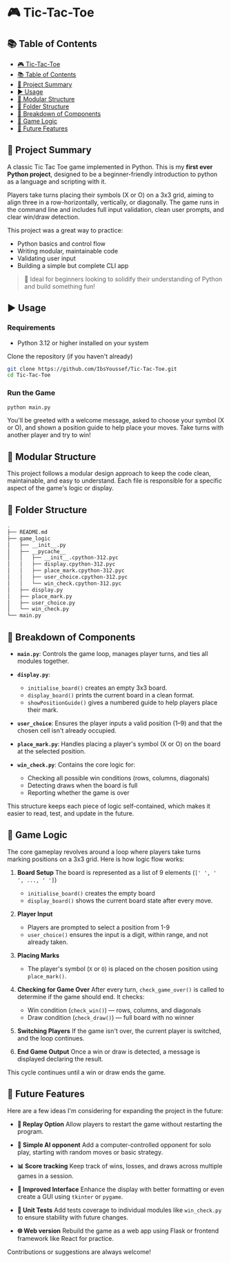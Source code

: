 # 🎮 Tic-Tac-Toe

## 📚 Table of Contents

- [🎮 Tic-Tac-Toe](#-tic-tac-toe)
- [📚 Table of Contents](#-table-of-contents)
- [📝 Project Summary](#-project-summary)
- [▶️ Usage](#️-usage)
- [🧩 Modular Structure](#-modular-structure)
- [📁 Folder Structure](#-folder-structure)
- [🧱 Breakdown of Components](#-breakdown-of-components)
- [🧠 Game Logic](#-game-logic)
- [🚀 Future Features](#-future-features)

## 📝 Project Summary

A classic Tic Tac Toe game implemented in Python.
This is my **first ever Python project**, designed to be a beginner-friendly introduction to python as a language and scripting with it.

Players take turns placing their symbols (X or O) on a 3x3 grid, aiming to align three in a row-horizontally, vertically, or diagonally. The game runs in the command line and includes full input validation, clean user prompts, and clear win/draw detection.

This project was a great way to practice:
- Python basics and control flow
- Writing modular, maintainable code
- Validating user input
- Building a simple but complete CLI app

> 🎯 Ideal for beginners looking to solidify their understanding of Python and build something fun!

## ▶️ Usage

### Requirements
- Python 3.12 or higher installed on your system

Clone the repository (if you haven't already)

```bash
git clone https://github.com/IbsYoussef/Tic-Tac-Toe.git
cd Tic-Tac-Toe
```

### Run the Game

```bash
python main.py
```

You'll be greeted with a welcome message, asked to choose your symbol (X or O), and shown a position guide to help place your moves. Take turns with another player and try to win!

## 🧩 Modular Structure

This project follows a modular design approach to keep the code clean, maintainable, and easy to understand. Each file is responsible for a specific aspect of the game's logic or display. 

## 📁 Folder Structure

```bash
.
├── README.md
├── game_logic
│   ├── __init__.py
│   ├── __pycache__
│   │   ├── __init__.cpython-312.pyc
│   │   ├── display.cpython-312.pyc
│   │   ├── place_mark.cpython-312.pyc
│   │   ├── user_choice.cpython-312.pyc
│   │   └── win_check.cpython-312.pyc
│   ├── display.py
│   ├── place_mark.py
│   ├── user_choice.py
│   └── win_check.py
└── main.py
```

## 🧱 Breakdown of Components

- **`main.py`**:
    Controls the game loop, manages player turns, and ties all modules together.

- **`display.py`**:
    - `initialise_board()` creates an empty 3x3 board.
    - `display_board()` prints the current board in a clean format.
    - `showPositionGuide()` gives a numbered guide to help players place their mark.

- **`user_choice`**:
    Ensures the player inputs a valid position (1–9) and that the chosen cell isn't already occupied.

- **`place_mark.py`**:
    Handles placing a player's symbol (X or O) on the board at the selected position.

- **`win_check.py`**:
    Contains the core logic for:
     - Checking all possible win conditions (rows, columns, diagonals)
     - Detecting draws when the board is full
     - Reporting whether the game is over

This structure keeps each piece of logic self-contained, which makes it easier to read, test, and update in the future. 

## 🧠 Game Logic

The core gameplay revolves around a loop where players take turns marking positions on a 3x3 grid. Here is how logic flow works:

1. **Board Setup**
    The board is represented as a list of 9 elements (`[' ', ' ', ..., ' ']`)
    - `initialise_board()` creates the empty board
    - `display_board()` shows the current board state after every move.

2. **Player Input**
    - Players are prompted to select a position from 1-9
    - `user_choice()` ensures the input is a digit, within range, and not already taken.

3. **Placing Marks**
    - The player's symbol (`X` or `O`) is placed on the chosen position using `place_mark()`.

4. **Checking for Game Over**
    After every turn, `check_game_over()` is called to determine if the game should end. It checks:
    - Win condition (`check_win()`) — rows, columns, and diagonals
    - Draw condition (`check_draw()`) — full board with no winner

5. **Switching Players**
    If the game isn't over, the current player is switched, and the loop continues.

6. **End Game Output**
    Once a win or draw is detected, a message is displayed declaring the result.

This cycle continues until a win or draw ends the game.

## 🚀 Future Features

Here are a few ideas I'm considering for expanding the project in the future:

- **🔁 Replay Option**
    Allow players to restart the game without restarting the program.

- **🤖 Simple AI opponent**
    Add a computer-controlled opponent for solo play, starting with random moves or basic strategy.

- **📊 Score tracking**
    Keep track of wins, losses, and draws across multiple games in a session. 

- **🎨 Improved Interface**
    Enhance the display with better formatting or even create a GUI using `tkinter` or `pygame`.

- **🧪 Unit Tests**
    Add tests coverage to individual modules like `win_check.py` to ensure stability with future changes.

- **🌐 Web version**
    Rebuild the game as a web app using Flask or frontend framework like React for practice.

Contributions or suggestions are always welcome!